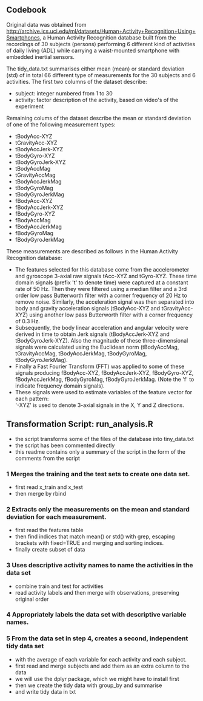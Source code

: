 ## Codebook

Original data was obtained from http://archive.ics.uci.edu/ml/datasets/Human+Activity+Recognition+Using+Smartphones, a Human Activity Recognition database built from the recordings of 30 subjects (persons) performing 6 different kind of activities of daily living (ADL) while carrying a waist-mounted smartphone with embedded inertial sensors.

The tidy_data.txt summarises either mean (mean) or standard deviation (std) of in total 66 different type of measurements for the 30 subjects and 6 activities. The first two columns of the dataset describe:

* subject: integer numbered from 1 to 30
* activity: factor description of the activity, based on video's of the experiment

Remaining colums of the dataset describe the mean or standard deviation of one of the following measurement types:

* tBodyAcc-XYZ
* tGravityAcc-XYZ
* tBodyAccJerk-XYZ
* tBodyGyro-XYZ
* tBodyGyroJerk-XYZ
* tBodyAccMag
* tGravityAccMag
* tBodyAccJerkMag
* tBodyGyroMag
* tBodyGyroJerkMag
* fBodyAcc-XYZ
* fBodyAccJerk-XYZ
* fBodyGyro-XYZ
* fBodyAccMag
* fBodyAccJerkMag
* fBodyGyroMag
* fBodyGyroJerkMag

These measurements are described as follows in the Human Activity Recognition database:

* The features selected for this database come from the accelerometer and gyroscope 3-axial raw signals tAcc-XYZ and tGyro-XYZ. These time domain signals (prefix 't' to denote time) were captured at a constant rate of 50 Hz. Then they were filtered using a median filter and a 3rd order low pass Butterworth filter with a corner frequency of 20 Hz to remove noise. Similarly, the acceleration signal was then separated into body and gravity acceleration signals (tBodyAcc-XYZ and tGravityAcc-XYZ) using another low pass Butterworth filter with a corner frequency of 0.3 Hz. 
* Subsequently, the body linear acceleration and angular velocity were derived in time to obtain Jerk signals (tBodyAccJerk-XYZ and tBodyGyroJerk-XYZ). Also the magnitude of these three-dimensional signals were calculated using the Euclidean norm (tBodyAccMag, tGravityAccMag, tBodyAccJerkMag, tBodyGyroMag, tBodyGyroJerkMag). 
* Finally a Fast Fourier Transform (FFT) was applied to some of these signals producing fBodyAcc-XYZ, fBodyAccJerk-XYZ, fBodyGyro-XYZ, fBodyAccJerkMag, fBodyGyroMag, fBodyGyroJerkMag. (Note the 'f' to indicate frequency domain signals). 
* These signals were used to estimate variables of the feature vector for each pattern:  
'-XYZ' is used to denote 3-axial signals in the X, Y and Z directions.


## Transformation Script: run_analysis.R
* the script transforms some of the files of the database into tiny_data.txt
* the script has been commented directly
* this readme contains only a summary of the script in the form of the comments from the script

### 1 Merges the training and the test sets to create one data set.
* first read x_train and x_test
* then merge by rbind

### 2 Extracts only the measurements on the mean and standard deviation for each measurement. 
* first read the features table
* then find indices that match mean() or std() with grep, escaping brackets with fixed=TRUE and merging and sorting indices.
* finally create subset of data

### 3 Uses descriptive activity names to name the activities in the data set
* combine train and test for activities
* read activity labels and then merge with observations, preserving original order

### 4 Appropriately labels the data set with descriptive variable names. 

### 5 From the data set in step 4, creates a second, independent tidy data set 
* with the average of each variable for each activity and each subject.
* first read and merge subjects and add them as an extra column to the data
* we will use the dplyr package, which we might have to install first
 * then we create the tidy data with group_by and summarise
* and write tidy data in txt 

